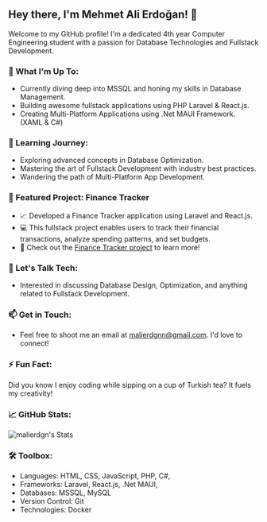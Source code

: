 ## Hey there, I'm Mehmet Ali Erdoğan! 👋

Welcome to my GitHub profile! I'm a dedicated 4th year Computer Engineering student with a passion for Database Technologies and Fullstack Development. 

### 🚀 What I'm Up To:
- Currently diving deep into MSSQL and honing my skills in Database Management.
- Building awesome fullstack applications using PHP Laravel & React.js.
- Creating Multi-Platform Applications using .Net MAUI Framework. (XAML & C#)

### 🌱 Learning Journey:
- Exploring advanced concepts in Database Optimization.
- Mastering the art of Fullstack Development with industry best practices.
- Wandering the path of Multi-Platform App Development. 

### 💼 Featured Project: Finance Tracker
- 📈 Developed a Finance Tracker application using Laravel and React.js.
- 💻 This fullstack project enables users to track their financial transactions, analyze spending patterns, and set budgets.
- 🚀 Check out the [Finance Tracker project](https://github.com/MaliErdgn/finance-tracker-project) to learn more!

### 💬 Let's Talk Tech:
- Interested in discussing Database Design, Optimization, and anything related to Fullstack Development.

### 📫 Get in Touch:
- Feel free to shoot me an email at malierdgnn@gmail.com. I'd love to connect!

### ⚡ Fun Fact:
Did you know I enjoy coding while sipping on a cup of Turkish tea? It fuels my creativity!

### 📈 GitHub Stats:
![malierdgn's Stats](https://github-readme-stats.vercel.app/api?username=malierdgn&theme=vue-dark&show_icons=true&hide_border=true&count_private=true)

### 🛠️ Toolbox:
- Languages: HTML, CSS, JavaScript, PHP, C#,
- Frameworks: Laravel, React.js, .Net MAUI,
- Databases: MSSQL, MySQL
- Version Control: Git
- Technologies: Docker

<!---
MaliErdgn/MaliErdgn is a ✨ special ✨ repository because its `README.md` (this file) appears on your GitHub profile.
You can click the Preview link to take a look at your changes.
--->
